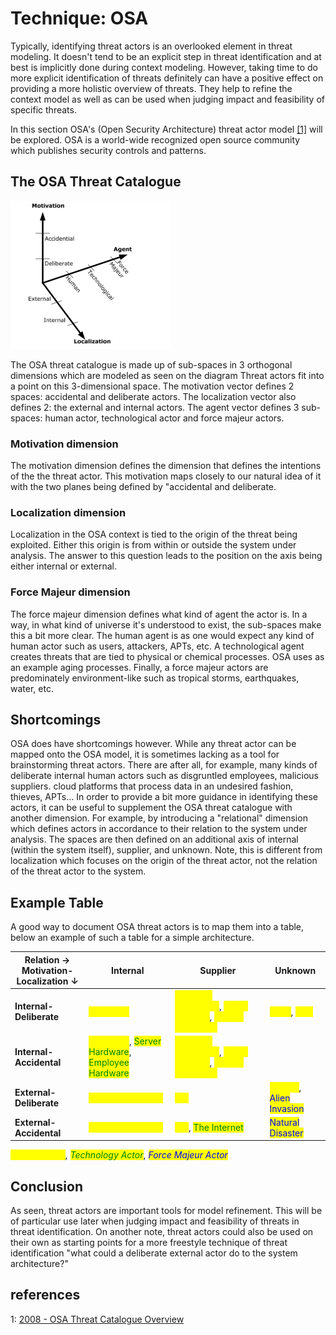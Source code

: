 # Technique: OSA

Typically, identifying threat actors is an overlooked element in threat modeling. It doesn't tend to be an explicit step in threat identification and at best is implicitly done during context modeling. However, taking time to do more explicit identification of threats definitely can have a positive effect on providing a more holistic overview of threats. They help to refine the context model as well as can be used when judging impact and feasibility of specific threats.

In this section OSA's (Open Security Architecture) threat actor model [[1]](#References) will be explored. OSA is a world-wide recognized open source community which publishes security controls and patterns.

## The OSA Threat Catalogue

![OSA Model](OSA.jpg)

The OSA threat catalogue is made up of sub-spaces in 3 orthogonal dimensions which are modeled as seen on the diagram Threat actors fit into a point on this 3-dimensional space. The motivation vector defines 2 spaces: accidental and deliberate actors. The localization vector also defines 2: the external and internal actors. The agent vector defines 3 sub-spaces: human actor, technological actor and force majeur actors.

### Motivation dimension

The motivation dimension defines the dimension that defines the intentions of the the threat actor. This motivation maps closely to our natural idea of it with the two planes being defined by "accidental and deliberate.

### Localization dimension

Localization in the OSA context is tied to the origin of the threat being exploited. Either this origin is from within or outside the system under analysis. The answer to this question leads to the position on the axis being either internal or external.

### Force Majeur dimension

The force majeur dimension defines what kind of agent the actor is. In a way, in what kind of universe it's understood to exist, the sub-spaces make this a bit more clear. The human agent is as one would expect any kind of human actor such as users, attackers, APTs, etc. A technological agent creates threats that are tied to physical or chemical processes. OSA uses as an example aging processes. Finally, a force majeur actors are predominately environment-like such as tropical storms, earthquakes, water, etc.

## Shortcomings

OSA does have shortcomings however. While any threat actor can be mapped onto the OSA model, it is sometimes lacking as a tool for brainstorming threat actors. There are after all, for example, many kinds of deliberate internal human actors such as disgruntled employees, malicious suppliers. cloud platforms that process data in an undesired fashion, thieves, APTs... In order to provide a bit more guidance in identifying these actors, it can be useful to supplement the OSA threat catalogue with another dimension. For example, by introducing a "relational" dimension which defines actors in accordance to their relation to the system under analysis. The spaces are then defined on an additional axis of internal (within the system itself), supplier, and unknown. Note, this is different from localization which focuses on the origin of the threat actor, not the relation of the threat actor to the system.

## Example Table

A good way to document OSA threat actors is to map them into a table, below an example of such a table for a simple architecture.

| **Relation →**<br/>**Motivation-Localization ↓** | **Internal** | **Supplier** | **Unknown** |
| --- | --- | --- | --- |
| **Internal-Deliberate** | <mark style="color:yellow;">Employee</mark> | <mark style="color:yellow;">Software Contractor</mark>, <mark style="color:yellow;">Cloud Provider</mark>, <mark style="color:yellow;">Library Developer</mark> | <mark style="color:yellow;">Thief</mark>, <mark style="color:yellow;">APT</mark> |
| **Internal-Accidental** | <mark style="color:yellow;">Employee</mark>, <mark style="color:green;">Server Hardware</mark>, <mark style="color:green;">Employee Hardware</mark> | <mark style="color:yellow;">Software Contractor</mark>, <mark style="color:yellow;">Cloud Provider</mark>, <mark style="color:yellow;">Library Developer</mark> | |
| **External-Deliberate** | <mark style="color:yellow;">Remote Employee</mark> | <mark style="color:yellow;">ISP</mark> | <mark style="color:yellow;">Hacker</mark>, <mark style="color:blue;">Alien Invasion</mark> |
| **External-Accidental** | <mark style="color:yellow;">Remote Employee</mark> | <mark style="color:yellow;">ISP</mark>, <mark style="color:green;">The Internet</mark> | <mark style="color:blue;">Natural Disaster</mark> |

<mark style="color:yellow;">*Human Actor*</mark>, 
<mark style="color:green;">*Technology Actor*</mark>, 
<mark style="color:blue;">*Force Majeur Actor*</mark>

## Conclusion

As seen, threat actors are important tools for model refinement. This will be of particular use later when judging impact and feasibility of threats in threat identification. On another note, threat actors could also be used on their own as starting points for a more freestyle technique of threat identification "what could a deliberate external actor do to the system architecture?"

## references

1: [2008 - OSA Threat Catalogue Overview](https://www.opensecurityarchitecture.org/cms/library/threat_catalogue)
